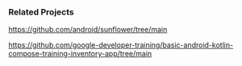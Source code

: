 ### Related Projects

https://github.com/android/sunflower/tree/main

https://github.com/google-developer-training/basic-android-kotlin-compose-training-inventory-app/tree/main